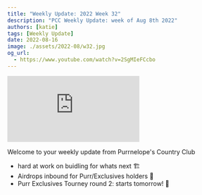 ```yaml
---
title: "Weekly Update: 2022 Week 32"
description: "PCC Weekly Update: week of Aug 8th 2022"
authors: [katie]
tags: [Weekly Update]
date: 2022-08-16
image: ./assets/2022-08/w32.jpg
og_url:
  - https://www.youtube.com/watch?v=2SgMIeFCcbo
---
```


<iframe src="https://www.youtube.com/embed/2SgMIeFCcbo" title="YouTube video player" frameborder="0" allow="accelerometer; autoplay; clipboard-write; encrypted-media; gyroscope; picture-in-picture" allowFullScreen></iframe>

<!--truncate-->

Welcome to your weekly update from Purrnelope's Country Club

- hard at work on buidling for whats next 🏗️
- Airdrops inbound for Purr/Exclusives holders 🎁
- Purr Exclusives Tourney round 2: starts tomorrow! 🏅
